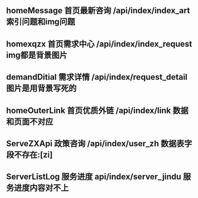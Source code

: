 ## homeMessage 首页最新咨询 /api/index/index_art   索引问题和img问题



## homexqzx 首页需求中心 /api/index/index_request  img都是背景图片 


## demandDitial 需求详情 /api/index/request_detail 图片是用背景写死的


## homeOuterLink 首页优质外链 /api/index/link  数据和页面不对应




## ServeZXApi  政策咨询  /api/index/user_zh     数据表字段不存在:[zi] 


## ServerListLog 服务进度 api/index/server_jindu  服务进度内容对不上